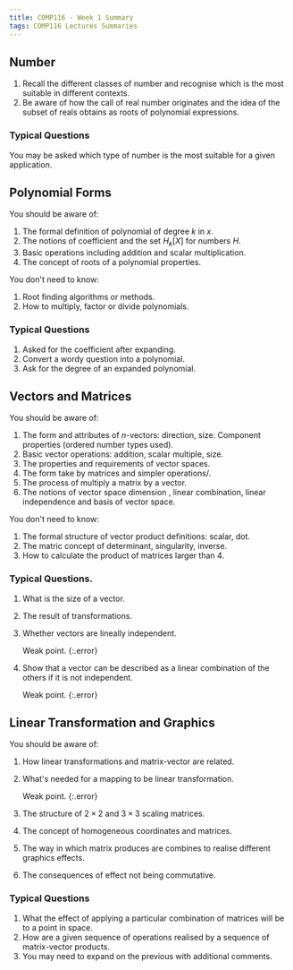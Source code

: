 ```yaml
---
title: COMP116 - Week 1 Summary
tags: COMP116 Lectures Summaries
---
```


## Number

1. Recall the different classes of number and recognise which is the most suitable in different contexts.
1. Be aware of how the call of real number originates and the idea of the subset of reals obtains as roots of polynomial expressions.

### Typical Questions

You may be asked which type of number is the most suitable for a given application.

## Polynomial Forms

You should be aware of:

1. The formal definition of polynomial of degree $k$ in $x$.
1. The notions of coefficient and the set $H_k[X]$ for numbers $H$.
1. Basic operations including addition and scalar multiplication.
1. The concept of roots of a polynomial properties.

You don't need to know:

1. Root finding algorithms or methods.
1. How to multiply, factor or divide polynomials.

### Typical Questions

1. Asked for the coefficient after expanding.
1. Convert a wordy question into a polynomial.
1. Ask for the degree of an expanded polynomial.

## Vectors and Matrices

You should be aware of:

1. The form and attributes of $n$-vectors: direction, size. Component properties (ordered number types used).
1. Basic vector operations: addition, scalar multiple, size.
1. The properties and requirements of vector spaces.
1. The form take by matrices and simpler operations/.
1. The process of multiply a matrix by a vector.
1. The notions of vector space dimension , linear combination, linear independence and basis of vector space.

You don't need to know:

1. The formal structure of vector product definitions: scalar, dot.
1. The matric concept of determinant, singularity, inverse.
1. How to calculate the product of matrices larger than 4.

### Typical Questions.

1. What is the size of a vector.

1. The result of transformations.

1. Whether vectors are lineally independent.

	Weak point.
	{:.error}
	
1. Show that a vector can be described as a linear combination of the others if it is not independent.

	Weak point.
	{:.error}

## Linear Transformation and Graphics

You should be aware of:

1. How linear transformations and matrix-vector are related.

1. What's needed for a mapping to be linear transformation.

	Weak point.
	{:.error}
	
1. The structure of $2\times2$ and $3\times3$ scaling matrices.

1. The concept of homogeneous coordinates and matrices.

1. The way in which matrix produces are combines to realise different graphics effects.

1. The consequences of effect not being commutative.

### Typical Questions

1. What the effect of applying a particular combination of matrices will be to a point in space.
1. How are a given sequence of operations realised by a sequence of matrix-vector products.
1. You may need to expand on the previous with additional comments.